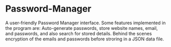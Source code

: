 # Password-Manager

A user-friendly Password Manager interface.
Some features implemented in the program are:
Auto-generate passwords, store website names, email, and passwords, and also search for stored details.
Behind the scenes encryption of the emails and passwords before stroring in a JSON data file.
